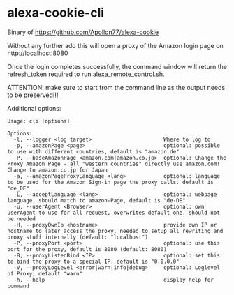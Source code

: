 # alexa-cookie-cli
Binary of https://github.com/Apollon77/alexa-cookie

Without any further ado this will open a proxy of the Amazon login page on http://localhost:8080

Once the login completes successfully, the command window will return the refresh_token required to run alexa_remote_control.sh.

ATTENTION: make sure to start from the command line as the output needs to be preserved!!!

Additional options:
````
Usage: cli [options]

Options:
  -l, --logger <log target>                       Where to log to
  -p, --amazonPage <page>                         optional: possible to use with different countries, default is "amazon.de"
  -P, --baseAmazonPage <amazon.com|amazon.co.jp>  optional: Change the Proxy Amazon Page - all "western countries" directly use amazon.com! Change to amazon.co.jp for Japan
  -a, --amazonPageProxyLanguage <lang>            optional: language to be used for the Amazon Sign-in page the proxy calls. default is "de_DE"
  -L, --acceptLanguage <lang>                     optional: webpage language, should match to amazon-Page, default is "de-DE"
  -u, --userAgent <Browser>                       optional: own userAgent to use for all request, overwrites default one, should not be needed
  -H, --proxyOwnIp <hostname>                     provide own IP or hostname to later access the proxy. needed to setup all rewriting and proxy stuff internally (default: "localhost")
  -P, --proxyPort <port>                          optional: use this port for the proxy, default is 8080 (default: 8080)
  -B, --proxyListenBind <IP>                      optional: set this to bind the proxy to a special IP, default is "0.0.0.0"
  -V, --proxyLogLevel <error|warn|info|debug>     optional: Loglevel of Proxy, default "warn"
  -h, --help                                      display help for command
 ````

